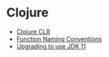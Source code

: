 # Clojure

- [Clojure CLR](./clojure-clr)
- [Function Naming Conventions](https://stuartsierra.com/2016/01/09/how-to-name-clojure-functions)
- [Upgrading to use JDK 11](https://www.deps.co/blog/how-to-upgrade-clojure-projects-to-use-java-11/)
